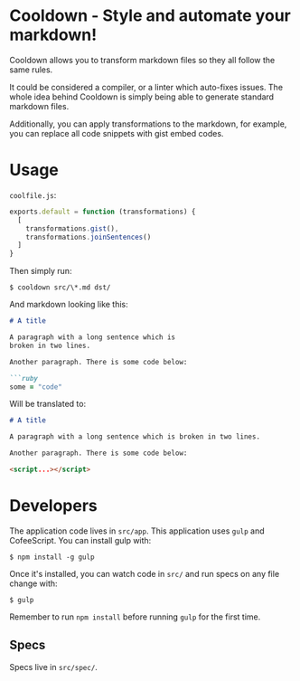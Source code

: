 # Cooldown - Style and automate your markdown!
Cooldown allows you to transform markdown files so they all follow the same
rules.

It could be considered a compiler, or a linter which auto-fixes issues. The
whole  idea behind Cooldown is simply being able to generate standard markdown
files.

Additionally, you can apply transformations to the markdown, for example, you
can replace all code snippets with gist embed codes.

# Usage
`coolfile.js`:
```javascript
exports.default = function (transformations) {
  [
    transformations.gist(),
    transformations.joinSentences()
  ]
}
```

Then simply run:

    $ cooldown src/\*.md dst/

And markdown looking like this:

```markdown
# A title

A paragraph with a long sentence which is
broken in two lines.

Another paragraph. There is some code below:

```ruby
some = "code"
```

Will be translated to:

```markdown
# A title

A paragraph with a long sentence which is broken in two lines.

Another paragraph. There is some code below:

<script...></script>
```

# Developers
The application code lives in `src/app`. This application uses `gulp` and
CofeeScript. You can install gulp with:

    $ npm install -g gulp

Once it's installed, you can watch code in `src/` and run specs on any file
change with:

    $ gulp

Remember to run `npm install` before running `gulp` for the first time.

## Specs
Specs live in `src/spec/`.

